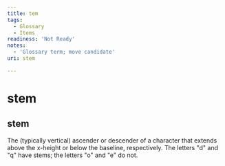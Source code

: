 ```yaml
---
title: tem
tags:
  - Glossary
  - Items
readiness: 'Not Ready'
notes:
  - 'Glossary term; move candidate'
uri: stem

---
```

# stem

## stem

The (typically vertical) ascender or descender of a character that extends above the x-height or below the baseline, respectively. The letters "d" and "q" have stems; the letters "o" and "e" do not.

